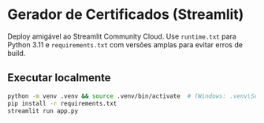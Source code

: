 
# Gerador de Certificados (Streamlit)

Deploy amigável ao Streamlit Community Cloud. Use `runtime.txt` para Python 3.11 e
`requirements.txt` com versões amplas para evitar erros de build.

## Executar localmente
```bash
python -m venv .venv && source .venv/bin/activate  # (Windows: .venv\Scripts\activate)
pip install -r requirements.txt
streamlit run app.py
```
